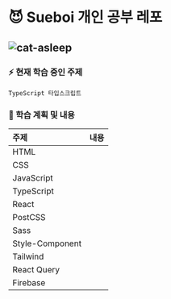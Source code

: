 # 😈 Sueboi 개인 공부 레포 <br/>

## ![cat-asleep](https://github.com/sooboi/learn/assets/103011139/13362d37-1816-4096-841d-185956b1c502)<p/>

### ⚡️ 현재 학습 중인 주제

`TypeScript 타입스크립트`

### 📌 학습 계획 및 내용

| 주제            | 내용 |
| :-------------- | :--: |
| HTML            |      |
| CSS             |      |
| JavaScript      |      |
| TypeScript      |      |
| React           |      |
| PostCSS         |      |
| Sass            |      |
| Style-Component |      |
| Tailwind        |      |
| React Query     |      |
| Firebase        |      |

